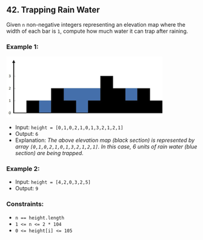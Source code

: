 ## 42. Trapping Rain Water

Given `n` non-negative integers representing an elevation map where the width of each bar is `1`, compute how much water it can trap after raining.

### Example 1:

![img](0042-Trapping-Rain-Water.png)

- Input: `height = [0,1,0,2,1,0,1,3,2,1,2,1]`
- Output: `6`
- Explanation: _The above elevation map (black section) is represented by array `[0,1,0,2,1,0,1,3,2,1,2,1]`. In this case, 6 units of rain water (blue section) are being trapped._

### Example 2:

- Input: `height = [4,2,0,3,2,5]`
- Output: `9`

### Constraints:

- `n == height.length`
- `1 <= n <= 2 * 104`
- `0 <= height[i] <= 105`
